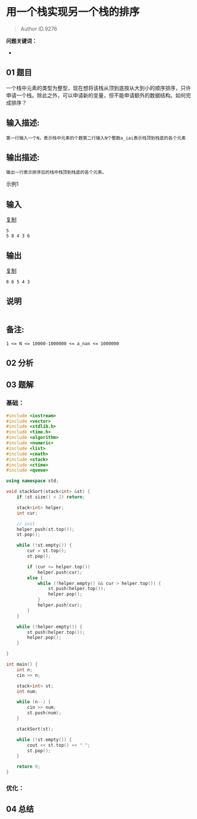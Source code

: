 # 用一个栈实现另一个栈的排序
> Author ID.9276 

**问题关键词：**

- 

## 01 题目

一个栈中元素的类型为整型，现在想将该栈从顶到底按从大到小的顺序排序，只许申请一个栈。除此之外，可以申请新的变量，但不能申请额外的数据结构。如何完成排序？

## 输入描述:

```
第一行输入一个N，表示栈中元素的个数第二行输入N个整数a_iai表示栈顶到栈底的各个元素
```

## 输出描述:

```
输出一行表示排序后的栈中栈顶到栈底的各个元素。
```

示例1

## 输入

[复制](javascript:void(0);)

```
5
5 8 4 3 6
```

## 输出

[复制](javascript:void(0);)

```
8 6 5 4 3
```

## 说明

```

```

## 备注:

```
1 <= N <= 10000-1000000 <= a_nan <= 1000000
```

## 02 分析



## 03 题解

### 基础：

```c++
#include <iostream>
#include <vector>
#include <stdlib.h>
#include <time.h>
#include <algorithm>
#include <numeric>
#include <list>
#include <cmath>
#include <stack>
#include <ctime>
#include <queue>

using namespace std;

void stackSort(stack<int> &st) {
    if (st.size() < 2) return;

    stack<int> helper;
    int cur;

    // init
    helper.push(st.top());
    st.pop();

    while (!st.empty()) {
        cur = st.top();
        st.pop();

        if (cur <= helper.top())
            helper.push(cur);
        else {
            while (!helper.empty() && cur > helper.top()) {
                st.push(helper.top());
                helper.pop();
            }
            helper.push(cur);
        }
    }

    while (!helper.empty()) {
        st.push(helper.top());
        helper.pop();
    }

}

int main() {
    int n;
    cin >> n;

    stack<int> st;
    int num;

    while (n--) {
        cin >> num;
        st.push(num);
    }

    stackSort(st);

    while (!st.empty()) {
        cout << st.top() << " ";
        st.pop();
    }

    return 0;
}
```



### 优化：



## 04 总结

